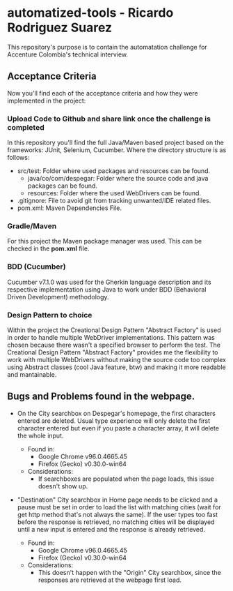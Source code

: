 # automatized-tools - Ricardo Rodriguez Suarez
This repository's purpose is to contain the automatation challenge for Accenture Colombia's technical interview.

## Acceptance Criteria
Now you'll find each of the acceptance criteria and how they were implemented in the project:

### Upload Code to Github and share link once the challenge is completed
In this repository you'll find the full Java/Maven based project based on the frameworks: JUnit, Selenium, Cucumber. Where the directory structure is as follows:
  * src/test: Folder where used packages and resources can be found. 
    * java/co/com/despegar: Folder where the source code and java packages can be found.
    * resources: Folder where the used WebDrivers can be found.
  * .gitignore: File to avoid git from tracking unwanted/IDE related files.
  * pom.xml: Maven Dependencies File.
  
### Gradle/Maven
For this project the Maven package manager was used. This can be checked in the __pom.xml__ file.

### BDD (Cucumber)
Cucumber v7.1.0 was used for the Gherkin language description and its respective implementation using Java to work under BDD (Behavioral Driven Development) methodology.

### Design Pattern to choice
Within the project the Creational Design Pattern "Abstract Factory" is used in order to handle multiple WebDriver implementations. 
This pattern was chosen because there wasn't a specified browser to perform the test. The Creational Design Pattern "Abstract Factory" provides me the flexibility to work with 
multiple WebDrivers without making the source code too complex using Abstract classes (cool Java feature, btw) and making it more readable and mantainable.

## Bugs and Problems found in the webpage.
* On the City searchbox on Despegar's homepage, the first characters entered are deleted. Usual type experience will only delete the first character entered but 
even if you paste a character array, it will delete the whole input.
  * Found in: 
    * Google Chrome v96.0.4665.45
    * Firefox (Gecko) v0.30.0-win64
  * Considerations:
    * If searchboxes are populated when the page loads, this issue doesn't show up.
    
* "Destination" City searchbox in Home page needs to be clicked and a pause must be set in order to load the list with matching cities (wait for get http method that's not always the same).
If the user types too fast before the response is retrieved, no matching cities will be displayed until a new input is entered and the response is already retrieved.
  * Found in: 
    * Google Chrome v96.0.4665.45
    * Firefox (Gecko) v0.30.0-win64
  * Considerations:
    * This doesn't happen with the "Origin" City searchbox, since the responses are retrieved at the webpage first load.
    
